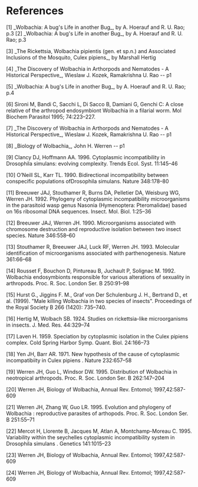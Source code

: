  References
===========

[1] \_Wolbachia: A bug's Life in another Bug\_, by A. Hoerauf and R. U. Rao;  p.3 
[2] \_Wolbachia: A bug's Life in another Bug\_, by A. Hoerauf and R. U. Rao;  p.3

[3] \_The Rickettsia, Wolbachia pipientis (gen. et sp.n.) and Associated Inclusions of the Mosquito, Culex pipiens\_, by Marshall Hertig

[4] \_The Discovery of Wolbachia in Arthorpods and Nematodes - A Historical Perspective\_, Wieslaw J. Kozek, Ramakrishna U. Rao  -- p1

[5] \_Wolbachia: A bug's Life in another Bug\_, by A. Hoerauf and R. U. Rao;  p.4

[6] Sironi M, Bandi C, Sacchi L, Di Sacco B, Damiani G, Genchi C: A close relative of the arthropod endosymbiont Wolbachia in a filarial worm. Mol Biochem Parasitol 1995; 74:223–227.

[7] \_The Discovery of Wolbachia in Arthorpods and Nematodes - A Historical Perspective\_, Wieslaw J. Kozek, Ramakrishna U. Rao  -- p1

[8] \_Biology of Wolbachia\_, John H. Werren  -- p1

[9] Clancy DJ, Hoffmann AA. 1996. Cytoplasmic incompatibility in Drosophila simulans: evolving complexity. Trends Ecol. Syst. 11:145–46

[10] O’Neill SL, Karr TL. 1990. Bidirectional incompatibility between conspecific populations ofDrosophila simulans. Nature 348:178–80

[11] Breeuwer JAJ, Stouthamer R, Burns DA, Pelletier DA, Weisburg WG, Werren JH. 1992. Phylogeny of cytoplasmic incompatibility microorganisms in the parasitoid wasp genus Nasonia (Hymenoptera: Pteromalidae) based on 16s ribosomal DNA sequences. Insect. Mol. Biol. 1:25–36

[12] Breeuwer JAJ, Werren JH. 1990. Microorganisms associated with chromosome destruction and reproductive isolation between two insect species. Nature 346:558–60

[13] Stouthamer R, Breeuwer JAJ, Luck RF, Werren JH. 1993. Molecular identification of microorganisms associated with parthenogenesis. Nature 361:66–68 

[14] Rousset F, Bouchon D, Pintureau B, Juchault P, Solignac M. 1992. Wolbachia endosymbionts responsible for various alterations of sexuality in arthropods. Proc. R. Soc. London Ser. B 250:91–98

[15] Hurst G., Jiggins F. M., Graf von Der Schulenburg J. H., Bertrand D., et al. (1999). "Male killing Wolbachia in two species of insects". Proceedings of the Royal Society B 266 (1420): 735–740.  

[16] Hertig M, Wolbach SB. 1924. Studies on rickettsia-like microorganisms in insects. J. Med. Res. 44:329–74

[17] Laven H. 1959. Speciation by cytoplasmic isolation in the Culex pipiens complex. Cold Spring Harbor Symp. Quant. Biol. 24:166–73

[18] Yen JH, Barr AR. 1971. New hypothesis of the cause of cytoplasmic incompatibiity in Culex pipiens . Nature 232:657–58

[19] Werren JH, Guo L, Windsor DW. 1995. Distribution of Wolbachia in neotropical arthropods. Proc. R. Soc. London Ser. B 262:147–204

[20] Werren JH, Biology of Wolbachia, Annual Rev. Entomol; 1997,42:587-609

[21] Werren JH, Zhang W, Guo LR. 1995. Evolution and phylogeny of Wolbachia : reproductive parasites of arthopods. Proc. R. Soc. London Ser. B 251:55–71 

[22] Mercot H, Llorente B, Jacques M, Atlan A, Montchamp-Moreau C. 1995. Variability within the seychelles cytoplasmic incompatibility system in Drosophila simulans . Genetics 141:1015–23

[23] Werren JH, Biology of Wolbachia, Annual Rev. Entomol; 1997,42:587-609

[24] Werren JH, Biology of Wolbachia, Annual Rev. Entomol; 1997,42:587-609

